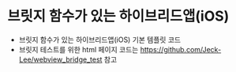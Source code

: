 브릿지 함수가 있는 하이브리드앱(iOS)
=
- 브릿지 함수가 있는 하이브리드앱(iOS) 기본 템플릿 코드
- 브릿지 테스트를 위한 html 페이지 코드는 <https://github.com/Jeck-Lee/webview_bridge_test> 참고
